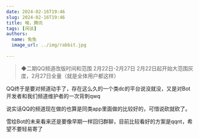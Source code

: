 ```yaml
---
date: 2024-02-16T19:46
slug: 2024-02-16T19:46
title: 唉，腾讯
tags: [闲谈]
authors:
  name: 兔兔
  image_url: ../img/rabbit.jpg
 
---
```


>◆二期QQ频道改版时间和范围 
    2月22日-2月27日 
    2月22日起开始大范围灰度，2月27日全量（就是全体用户都这样）

QQ终于是要对频道动手了，存在这么久的一个类dc的平台说没就没，又是对Bot开发者和我们频道维护者的一次背刺qwq

说实话QQ的频道现在做的也算是同类app里面做的比较好的，可惜说砍就砍了。

雪绘Bot的未来看来还是要像早期一样回归群聊，目前比较看好的方案是qqnt，希望不要轻易寄了